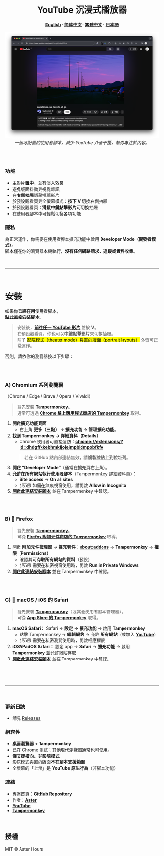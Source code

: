 <div align="center">
  <h1>YouTube 沉浸式播放器</h1>

  <p><strong><a href="README.md">English</a></strong> · <strong><a href="README.zh-CN.md">简体中文</a></strong> · <strong><a href="README.zh-TW.md">繁體中文</a></strong> · <strong><a href="README.ja.md">日本語</a></strong></p>

  <img src="./example.png"
       alt="YouTube Immersive Player – 範例"
       width="800"
       style="max-width:100%; height:auto;">
  <br>
  <em>一個可配置的使用者腳本，減少 YouTube 介面干擾，幫你專注於內容。</em>
</div>

<br><br>

### 功能

- 主影片**置中**，並有淡入效果  
- 避免版面抖動與視覺雜訊  
- 在**右側抽屜**隱藏推薦影片  
- 於預設觀看頁與全螢幕模式：**按下 V** 切換右側抽屜  
- 於預設觀看頁：**滑鼠中鍵點擊影片**可切換抽屜  
- 在使用者腳本中可輕鬆切換各項功能

### 隱私

為正常運作，你需要在使用者腳本擴充功能中啟用 **Developer Mode（開發者模式）**。  
腳本僅在你的瀏覽器本機執行，**沒有任何網路請求、追蹤或資料收集**。

<br>

---

<br>

# 安裝

如果你**已經在用**使用者腳本，  
**[點此直接安裝腳本](https://raw.githubusercontent.com/AsterHours/youtube-immersive-player/main/youtube-immersive-player.user.js)**。

> 安裝後，**[前往任一 YouTube 影片](https://www.youtube.com/watch?v=az0J8O8wRU8)** 並按 **V**。  
> 在預設觀看頁，你也可以**中鍵點擊影片**來切換抽屜。  
> 除了 <mark>影院模式（theater mode）與直向版面（portrait layouts）</mark> 外皆可正常運作。

否則，請依你的瀏覽器按以下步驟：

<br><br>

### A) Chromium 系列瀏覽器  
（Chrome / Edge / Brave / Opera / Vivaldi）

> 請先安裝 **[Tampermonkey](https://www.tampermonkey.net/)**。  
> 通常可透過 **[Chrome 線上應用程式商店的 Tampermonkey](https://chromewebstore.google.com/detail/tampermonkey/dhdgffkkebhmkfjojejmpbldmpobfkfo)** 取得。

1. **開啟擴充功能頁面**  
   - 右上角 **更多（三點） → 擴充功能 → 管理擴充功能**。
2. **找到 Tampermonkey → 詳細資料（Details）**  
   - Chrome 使用者可直接造訪：**[chrome://extensions/?id=dhdgffkkebhmkfjojejmpbldmpobfkfo](chrome://extensions/?id=dhdgffkkebhmkfjojejmpbldmpobfkfo)**  
   > 若在 GitHub 點內部連結無效，請**複製並貼上到位址列**。
3. **開啟 “Developer Mode”**（通常在擴充頁右上角）。
4. **允許在所有網站執行使用者腳本**（Tampermonkey 詳細資料頁）：  
   - **Site access** → **On all sites**  
   - *(可選)* 如需在無痕視窗使用，請開啟 **Allow in Incognito**
5. **[開啟此連結安裝腳本](https://raw.githubusercontent.com/AsterHours/youtube-immersive-player/main/youtube-immersive-player.user.js)** 並在 Tampermonkey 中確認。

<br><br>

### B) 🦊 Firefox

> 請先安裝 **[Tampermonkey](https://www.tampermonkey.net/)**。  
> 可從 **[Firefox 附加元件商店的 Tampermonkey](https://addons.mozilla.org/firefox/addon/tampermonkey/)** 取得。

1. 開啟 **附加元件管理器** → **擴充套件**：**[about:addons](about:addons)** → **Tampermonkey** → **權限（Permissions）**  
   - 確認其可**存取所有網站的資料**（預設）  
   - *(可選)* 需要在私密視窗使用時，開啟 **Run in Private Windows**
2. **[開啟此連結安裝腳本](https://raw.githubusercontent.com/AsterHours/youtube-immersive-player/main/youtube-immersive-player.user.js)** 並在 Tampermonkey 中確認。

<br><br>

### C)  macOS / iOS 的 Safari

> 請先安裝 **[Tampermonkey](https://www.tampermonkey.net/)**（或其他使用者腳本管理器）。  
> 可從 **[App Store 的 Tampermonkey](https://apps.apple.com/us/app/tampermonkey/id6738342400)** 取得。

1. **macOS Safari：** Safari → **設定** → **擴充功能** → 啟用 **Tampermonkey**  
   - 點擊 Tampermonkey → **編輯網站** → 允許 **所有網站**（或加入 **[YouTube](https://www.youtube.com/)**）  
   - *(可選)* 需要在私密瀏覽使用時，開啟相應權限  
2. **iOS/iPadOS Safari：** 設定 app → **Safari** → **擴充功能** → 啟用 **Tampermonkey** 並允許網站存取  
3. **[開啟此連結安裝腳本](https://raw.githubusercontent.com/AsterHours/youtube-immersive-player/main/youtube-immersive-player.user.js)** 並在 Tampermonkey 中確認。

<br><br><br>

---

<br>

### 更新日誌
- 請見 [Releases](https://github.com/AsterHours/youtube-immersive-player/releases)

### 相容性

- **桌面瀏覽器 + Tampermonkey**
- 已在 Chrome 測試；其他現代瀏覽器通常也可使用。
- **僅支援橫向、非影院模式**  
- 影院模式與直向版面**不在腳本支援範圍**  
- 全螢幕的「上滑」是 **YouTube 原生行為**（非腳本功能）

### 連結

- 專案首頁：**[GitHub Repository](https://github.com/AsterHours/youtube-immersive-player)**  
- 作者：**[Aster](https://github.com/AsterHours)**  
- **[YouTube](https://www.youtube.com/)**  
- **[Tampermonkey](https://www.tampermonkey.net/)**

<br>

## 授權

MIT © Aster Hours
